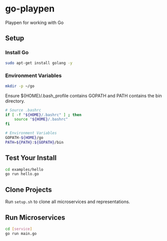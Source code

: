 # go-playpen

Playpen for working with Go

## Setup

### Install Go

```bash
sudo apt-get install golang -y
```

### Environment Variables

```bash
mkdir -p ~/go
```

Ensure ${HOME}/.bash_profile contains GOPATH and PATH contains the bin directory.

```bash
# Source .bashrc
if [ -f "${HOME}/.bashrc" ] ; then
    source "${HOME}/.bashrc"
fi

# Environment Variables
GOPATH-${HOME}/go
PATH=${PATH}:${GOPATH}/bin
```

## Test Your Install

```bash
cd examples/hello
go run hello.go
```

## Clone Projects

Run `setup.sh` to clone all microservices and representations.


## Run Microservices

```bash
cd [service]
go run main.go
```

